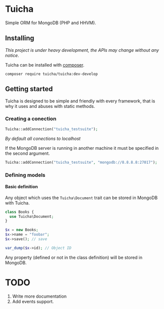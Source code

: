 # Tuicha

Simple ORM for MongoDB (PHP and HHVM).

## Installing

_This project is under heavy development, the APIs may change without any notice_.

Tuicha can be installed with [composer](https://getcomposer.org/).

```
composer require tuicha/tuicha:dev-develop
```

## Getting started

Tuicha is designed to be simple and friendly with every framework, that is why it uses and abuses with static methods.

### Creating a conection

```php
Tuicha::addConnection("tuicha_testsuite");
```

_By default all conections to localhost_

If the MongoDB server is running in another machine it must be specified in the second argument.

```php
Tuicha::addConnection("tuicha_testsuite", "mongodb://8.8.8.8:27017");
```

### Defining models

#### Basic definition

Any object which uses the `Tuicha\Document` trait can be stored in MongoDB with Tuicha.

```php 
class Books {
  use Tuicha\Document;
}

$x = new Books;
$x->name = "foobar";
$x->save(); // save

var_dump($x->id); // Object ID
```

Any property (defined or not in the class definition) will be stored in MongoDB.

# TODO

1. Write more documentation
2. Add events support.
